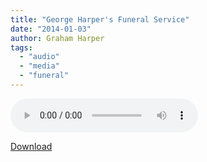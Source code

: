 ```yaml
---
title: "George Harper's Funeral Service"
date: "2014-01-03"
author: Graham Harper
tags:
  - "audio"
  - "media"
  - "funeral"
---
```


<audio controls src="https://f001.backblazeb2.com/file/harperfamily-media/george-harpers-funeral-service.mp3"></audio>

[Download](https://f001.backblazeb2.com/file/harperfamily-media/george-harpers-funeral-service.mp3)
